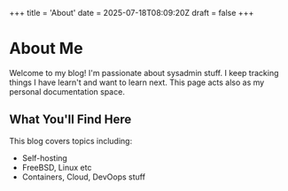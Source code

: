 +++
title = 'About'
date = 2025-07-18T08:09:20Z
draft = false
+++

# About Me

Welcome to my blog! I'm passionate about sysadmin stuff. I keep tracking things I have learn't and want to learn next. This page acts also as my personal documentation space.

## What You'll Find Here

This blog covers topics including:
- Self-hosting
- FreeBSD, Linux etc
- Containers, Cloud, DevOops stuff

